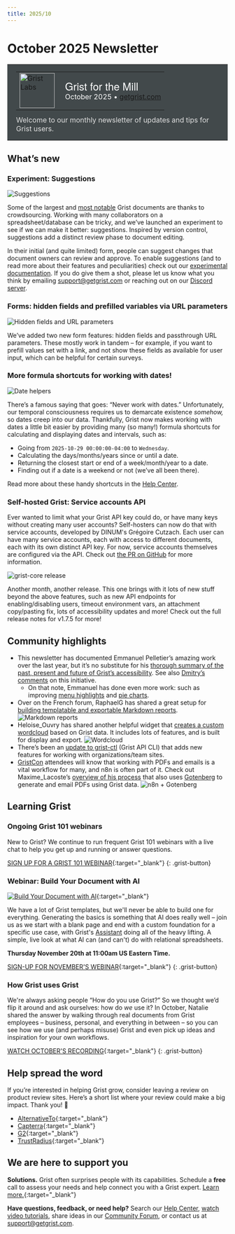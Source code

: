 ```yaml
---
title: 2025/10
---
```


# October 2025 Newsletter

<style>
  /* restore some poorly overridden defaults */
  .newsletter-header .table {
    background-color: initial;
    border: initial;
  }
  .newsletter-header .table > tbody > tr > td {
    padding: initial;
    border: initial;
    vertical-align: initial;
  }
  .newsletter-header img.header-img {
    padding: initial;
    max-width: initial;
    display: initial;
    padding: initial;
    line-height: initial;
    background-color: initial;
    border: initial;
    border-radius: initial;
    margin: initial;
  }

  /* copy newsletter styles, with a prefix for sufficient specificity */
  .newsletter-header .header {
    border: none;
    padding: 0;
    margin: 0;
  }
  .newsletter-header table > tbody > tr > td.header-image {
    width: 80px;
    padding-right: 16px;
  }
  .newsletter-header table > tbody > tr > td.header-text {
    background-color: #42494B;
    padding: 16px 20px;
  }
  .newsletter-header table.header-top {
    border: none;
    padding: 0;
    margin: 0;
    width: 100%;
  }
  .header-title {
    font-family: Helvetica Neue, Helvetica, Arial, sans-serif;
    font-size: 24px;
    line-height: 28px;
    color: #FFFFFF;
  }
  .header-month {
    color: #FFFFFF;
  }
  .header-welcome {
    margin-top: 12px;
    color: #FFFFFF;
  }
  .newsletter-summary {
    background-color: #e3fff5;
    margin: 0;
    padding: 10px;
  }
  .newsletter-summary-header {
    text-align: center;
    padding-bottom: 10px;
    border-bottom: 1px solid lightgrey;
  }
  .newsletter-summary ul {
    padding-left: 20px;
  }
  .newsletter-summary li {
    margin-bottom: 10px;
  }
  .newsletter-summary li p {
    margin: 0px
  }
</style>

<div class="newsletter-header">
<table class="header" cellpadding="0" cellspacing="0" border="0"><tr>
  <td class="header-text">
    <table class="header-top"><tr>
      <td class="header-image">
        <a href="https://www.getgrist.com">
          <img class="header-img" src="/images/newsletters/grist-labs.png" width="80" height="80" alt="Grist Labs" border="0">
        </a>
      </td>
      <td class="header-top-text">
        <div class="header-title">Grist for the Mill</div>
        <div class="header-month">October 2025
          &#8226; <a href="https://www.getgrist.com/">getgrist.com</a></div>
      </td>
    </tr></table>
    <div class="header-welcome" style="color: #e0e0e0;">
      Welcome to our monthly newsletter of updates and tips for Grist users.
    </div>
  </td>
</tr></table>
</div>

## What’s new

### Experiment: Suggestions

![Suggestions](../images/newsletters/2025-10/suggestions.gif)

Some of the largest and [most notable](https://bsky.app/profile/tas.bot/post/3ljqmi5hwbc2p) Grist documents are thanks to crowdsourcing. Working with many collaborators on a spreadsheet/database can be tricky, and we’ve launched an experiment to see if we can make it better: suggestions. Inspired by version control, suggestions add a distinct review phase to document editing.

In their initial (and quite limited) form, people can suggest changes that document owners can review and approve. To enable suggestions (and to read more about their features and peculiarities) check out our [experimental documentation](https://support.getgrist.com/sharing/#suggestions). If you do give them a shot, please let us know what you think by emailing [support@getgrist.com](mailto:support@getgrist.com) or reaching out on our [Discord server](https://discord.gg/MYKpYQ3fbP).

### Forms: hidden fields and prefilled variables via URL parameters

![Hidden fields and URL parameters](../images/newsletters/2025-10/hidden-fields.png)

We’ve added two new form features: hidden fields and passthrough URL parameters. These mostly work in tandem – for example, if you want to prefill values set with a link, and not show these fields as available for user input, which can be helpful for certain surveys.

### More formula shortcuts for working with dates!

![Date helpers](../images/newsletters/2025-10/date-helpers.gif)

There’s a famous saying that goes: “Never work with dates.” Unfortunately, our temporal consciousness requires us to demarcate existence *somehow,* so dates creep into our data. Thankfully, Grist now makes working with dates a little bit easier by providing many (so many!) formula shortcuts for calculating and displaying dates and intervals, such as:

* Going from `2025-10-29 00:00:00-04:00` to `Wednesday`. 
* Calculating the days/months/years since or until a date.
* Returning the closest start or end of a week/month/year to a date.
* Finding out if a date is a weekend or not (we’ve all been there).

Read more about these handy shortcuts in the [Help Center](https://support.getgrist.com/dates/#displaying-days-weeks-years-and-intervals). 

### Self-hosted Grist: Service accounts API

Ever wanted to limit what your Grist API key could do, or have many keys without creating many user accounts? Self-hosters can now do that with service accounts, developed by DINUM's Grégoire Cutzach. Each user can have many service accounts, each with access to different documents, each with its own distinct API key. For now, service accounts themselves are configured via the API. Check out [the PR on GitHub](https://github.com/gristlabs/grist-core/pull/1699) for more information.

![grist-core release](../images/newsletters/core-release.png)

Another month, another release. This one brings with it lots of new stuff beyond the above features, such as new API endpoints for enabling/disabling users, timeout environment vars, an attachment copy/pasting fix, lots of accessibility updates and more! Check out the full release notes for v1.7.5 for more!

##  Community highlights

* This newsletter has documented Emmanuel Pelletier’s amazing work over the last year, but it’s no substitute for his [thorough summary of the past, present and future of Grist’s accessibility](https://docs.numerique.gouv.fr/docs/dd22823c-5fa9-4d5f-b09c-08b6e693d9ce/). See also [Dmitry’s comments](https://www.linkedin.com/posts/dsagal_docs-activity-7386749971032862720-0oer/?utm_source=share&utm_medium=member_desktop&rcm=ACoAABU4rcUBgiDDCl33ZX_67NMrHqsZzO7CR68) on this initiative. 
    * On that note, Emmanuel has done even more work: such as improving [menu highlights](https://github.com/gristlabs/grist-core/pull/1876) and [pie charts](https://github.com/gristlabs/grist-core/pull/1872).
* Over on the French forum, RaphaelG has shared a great setup for [building templatable and exportable Markdown reports](https://forum.grist.libre.sh/t/mini-generateur-pour-mettre-en-forme-vos-donnees-avec-un-modele/1940/2).
![Markdown reports](../images/newsletters/2025-10/generator2.gif)
* Heloise_Ouvry has shared another helpful widget that [creates a custom wordcloud](https://community.getgrist.com/t/wordcloud-widget/12218) based on Grist data. It includes lots of features, and is built for display and export.
![Wordcloud](../images/newsletters/2025-10/wordcloud.png)
* There’s been an [update to grist-ctl](https://community.getgrist.com/t/grist-ctl-a-cli-tool-to-interact-with-grist-api/7887/7) (Grist API CLI) that adds new features for working with organizations/team sites. 
* [GristCon](https://www.getgrist.com/gristcon-2025/) attendees will know that working with PDFs and emails is a vital workflow for many, and n8n is often part of it. Check out Maxime_Lacoste’s [overview of his process](https://community.getgrist.com/t/how-to-generate-and-send-by-email-a-sum-up-pdf-after-the-completion-of-a-form-with-n8n-and-gotenborg/12284) that also uses [Gotenberg](https://gotenberg.dev/) to generate and email PDFs using Grist data.
![n8n + Gotenberg](../images/newsletters/2025-10/n8n-gotenberg.png)

## Learning Grist

### Ongoing Grist 101 webinars

New to Grist? We continue to run frequent Grist 101 webinars with a live chat to help you get up and running or answer questions. 

[SIGN UP FOR A GRIST 101 WEBINAR](https://www.getgrist.com/webinars/grist-101-new-users-guide/){:target="\_blank"}
{: .grist-button}

### Webinar: Build Your Document with AI

[![Build Your Document with AI](../images/newsletters/2025-10/webinar.png)](https://www.getgrist.com/webinars/build-your-document-with-ai/?utm_source=support-newsletter&utm_medium=internal&utm_campaign=build-webinar&utm_term=november-2025){:target="\_blank"}

We have a lot of Grist templates, but we'll never be able to build one for everything. Generating the basics is something that AI does really well – join us as we start with a blank page and end with a custom foundation for a specific use case, with Grist's [Assistant](https://support.getgrist.com/assistant/) doing all of the heavy lifting. A simple, live look at what AI can (and can't) do with relational spreadsheets.

**Thursday November 20th at 11:00am US Eastern Time.**

[SIGN-UP FOR NOVEMBER'S WEBINAR](https://www.getgrist.com/webinars/build-your-document-with-ai/?utm_source=support-newsletter&utm_medium=internal&utm_campaign=build-webinar&utm_term=november-2025){:target="\_blank"}
{: .grist-button}

### How Grist uses Grist

We're always asking people “How do you use Grist?” So we thought we’d flip it around and ask ourselves: how do *we* use it? In October, Natalie shared the answer by walking through real documents from Grist employees – business, personal, and everything in between – so you can see how we use (and perhaps misuse) Grist and even pick up ideas and inspiration for your own workflows.

[WATCH OCTOBER'S RECORDING](https://www.getgrist.com/webinars/how-grist-uses-grist/){:target="\_blank"}
{: .grist-button}

## Help spread the word
If you’re interested in helping Grist grow, consider leaving a review on product review sites. Here’s a short list where your review could make a big impact. Thank you! 🙏

* [AlternativeTo](https://alternativeto.net/software/grist/about/){:target="\_blank"}
* [Capterra](https://www.capterra.com/p/232821/Grist/){:target="\_blank"}
* [G2](https://www.g2.com/products/grist){:target="\_blank"}
* [TrustRadius](https://www.trustradius.com/products/grist/){:target="\_blank"}

## We are here to support you

**Solutions.** Grist often surprises people with its capabilities. Schedule a **free** call to assess your needs and help connect you with a Grist expert. [Learn more.](https://www.getgrist.com/solutions/){:target="\_blank"}

**Have questions, feedback, or need help?** Search our [Help Center](../index.md), [watch video tutorials](https://www.youtube.com/channel/UCx0ioQrrC-bIrkmZ7ZULr0g/playlists), share ideas in our [Community Forum](https://community.getgrist.com), or contact us at <support@getgrist.com>.